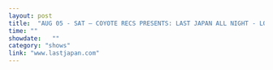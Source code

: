 ```yaml
---
layout: post
title:  "AUG 05 - SAT — COYOTE RECS PRESENTS: LAST JAPAN ALL NIGHT - LONDON, UK"
time: ""
showdate:   ""
category: "shows"
link: "www.lastjapan.com"
---
```


